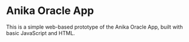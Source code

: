 
# Anika Oracle App

This is a simple web-based prototype of the Anika Oracle App, built with basic JavaScript and HTML.
